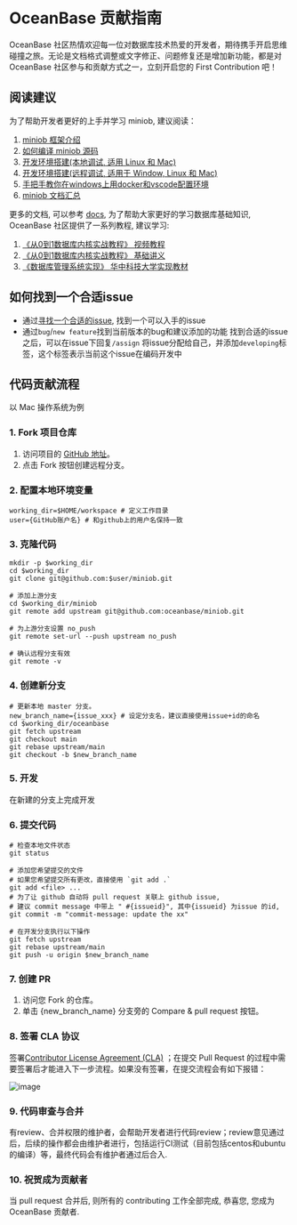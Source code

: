 # OceanBase 贡献指南

OceanBase 社区热情欢迎每一位对数据库技术热爱的开发者，期待携手开启思维碰撞之旅。无论是文档格式调整或文字修正、问题修复还是增加新功能，都是对 OceanBase 社区参与和贡献方式之一，立刻开启您的 First Contribution 吧！

## 阅读建议

为了帮助开发者更好的上手并学习 miniob, 建议阅读：

1. [miniob 框架介绍](docs/src/miniob-introduction.md)
2. [如何编译 miniob 源码](docs/src/how_to_build.md)
3. [开发环境搭建(本地调试, 适用 Linux 和 Mac)](docs/src/dev-env/how_to_dev_miniob_by_vscode.md)
4. [开发环境搭建(远程调试, 适用于 Window, Linux 和 Mac)](docs/src/dev-env/how_to_dev_in_docker_container_by_vscode.md)
5. [手把手教你在windows上用docker和vscode配置环境](docs/src/dev-env/how_to_dev_miniob_by_docker_and_vscode.md)
6. [miniob 文档汇总](docs/src/SUMMARY.md)

更多的文档, 可以参考 [docs](https://github.com/oceanbase/miniob/tree/main/docs), 为了帮助大家更好的学习数据库基础知识, OceanBase 社区提供了一系列教程, 建议学习:

1. [《从0到1数据库内核实战教程》  视频教程](https://open.oceanbase.com/activities/4921877?id=4921946)
2. [《从0到1数据库内核实战教程》  基础讲义](https://github.com/oceanbase/kernel-quickstart)
3. [《数据库管理系统实现》  华中科技大学实现教材](docs/src/lectures/index.md)

## 如何找到一个合适issue

* 通过[寻找一个合适的issue](https://github.com/oceanbase/miniob/issues), 找到一个可以入手的issue
* 通过`bug`/`new feature`找到当前版本的bug和建议添加的功能
找到合适的issue之后，可以在issue下回复`/assign` 将issue分配给自己，并添加`developing`标签，这个标签表示当前这个issue在编码开发中

## 代码贡献流程

以 Mac 操作系统为例

### 1. Fork 项目仓库

1.  访问项目的 [GitHub 地址](https://github.com/oceanbase/miniob)。 
2.  点击 Fork 按钮创建远程分支。

### 2. 配置本地环境变量

```
working_dir=$HOME/workspace # 定义工作目录
user={GitHub账户名} # 和github上的用户名保持一致
```

### 3. 克隆代码

```
mkdir -p $working_dir
cd $working_dir
git clone git@github.com:$user/miniob.git

# 添加上游分支
cd $working_dir/miniob
git remote add upstream git@github.com:oceanbase/miniob.git

# 为上游分支设置 no_push
git remote set-url --push upstream no_push

# 确认远程分支有效
git remote -v
```

### 4. 创建新分支

```
# 更新本地 master 分支。 
new_branch_name={issue_xxx} # 设定分支名，建议直接使用issue+id的命名
cd $working_dir/oceanbase
git fetch upstream
git checkout main
git rebase upstream/main
git checkout -b $new_branch_name
```

### 5. 开发

在新建的分支上完成开发

### 6. 提交代码

```
# 检查本地文件状态
git status

# 添加您希望提交的文件
# 如果您希望提交所有更改，直接使用 `git add .`
git add <file> ... 
# 为了让 github 自动将 pull request 关联上 github issue, 
# 建议 commit message 中带上 " #{issueid}", 其中{issueid} 为issue 的id, 
git commit -m "commit-message: update the xx"

# 在开发分支执行以下操作
git fetch upstream
git rebase upstream/main
git push -u origin $new_branch_name
```

### 7. 创建 PR

1.  访问您 Fork 的仓库。 
2.  单击 {new_branch_name} 分支旁的 Compare & pull request 按钮。

### 8. 签署 CLA 协议
签署[Contributor License Agreement (CLA)](https://cla-assistant.io/oceanbase/oceanbase) ；在提交 Pull Request 的过程中需要签署后才能进入下一步流程。如果没有签署，在提交流程会有如下报错：

![image](https://user-images.githubusercontent.com/5435903/204097095-6a19d2d1-ee0c-4fb6-be2d-77f7577d75d2.png)

### 9. 代码审查与合并
有review、合并权限的维护者，会帮助开发者进行代码review；review意见通过后，后续的操作都会由维护者进行，包括运行CI测试（目前包括centos和ubuntu的编译）等，最终代码会有维护者通过后合入.

### 10. 祝贺成为贡献者

当 pull request 合并后, 则所有的 contributing 工作全部完成, 恭喜您, 您成为 OceanBase 贡献者.
